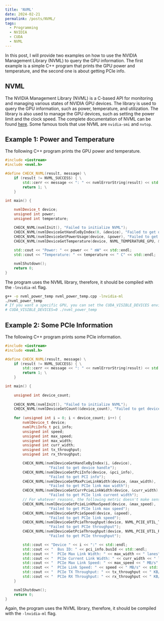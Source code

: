 ```yaml
---
title: 'NVML'
date: 2024-02-21
permalink: /posts/NVML/
tags:
  - Programming
  - NVIDIA
  - CUDA
  - NVML
---
```


In this post, I will provide two examples on how to use the NVIDIA Management Library (NVML) to query the GPU information. The first example is a simple C++ program that prints the GPU power and temperature, and the second one is about getting PCIe info.

## NVML

The NVIDIA Management Library (NVML) is a C-based API for monitoring and managing various states of NVIDIA GPU devices. The library is used to query the GPU information, such as power, temperature, and utilization. The library is also used to manage the GPU devices, such as setting the power limit and the clock speed. The complete documentation of NVML can be found [here](https://docs.nvidia.com/deploy/nvml-api/index.html). Some famous tools that use NVML are `nvidia-smi` and `nvtop`.

## Example 1: Power and Temperature

The following C++ program prints the GPU power and temperature.

```cpp
#include <iostream>
#include <nvml.h>

#define CHECK_NVML(result, message) \
    if (result != NVML_SUCCESS) { \
        std::cerr << message << ": " << nvmlErrorString(result) << std::endl; \
        return 1; \
    }

int main() {
    
    nvmlDevice_t device;
    unsigned int power;
    unsigned int temperature;

    CHECK_NVML(nvmlInit(), "Failed to initialize NVML");
    CHECK_NVML(nvmlDeviceGetHandleByIndex(0, &device), "Failed to get device handle");
    CHECK_NVML(nvmlDeviceGetPowerUsage(device, &power), "Failed to get power usage");
    CHECK_NVML(nvmlDeviceGetTemperature(device, NVML_TEMPERATURE_GPU, &temperature), "Failed to get temperature");
    
    std::cout << "Power: " << power << " mW" << std::endl;
    std::cout << "Temperature: " << temperature << " C" << std::endl;

    nvmlShutdown();
    return 0;
}
```

The program uses the NVML library, therefore, it should be compiled with the `-lnvidia-ml` flag.

```bash
g++ -o nvml_power_temp nvml_power_temp.cpp -lnvidia-ml
./nvml_power_temp
# If you want a specific GPU, you can set the CUDA_VISIBLE_DEVICES environment variable:
# CUDA_VISIBLE_DEVICES=0 ./nvml_power_temp
```

## Example 2: Some PCIe Information

The following C++ program prints some PCIe information.

```cpp
#include <iostream>
#include <nvml.h>

#define CHECK_NVML(result, message) \
    if (result != NVML_SUCCESS) { \
        std::cerr << message << ": " << nvmlErrorString(result) << std::endl; \
        return 1; \
    }

int main() {
    
    unsigned int device_count;
    
    CHECK_NVML(nvmlInit(), "Failed to initialize NVML");
    CHECK_NVML(nvmlDeviceGetCount(&device_count), "Failed to get device count");
    
    for (unsigned int i = 0; i < device_count; i++) {
        nvmlDevice_t device;
        nvmlPciInfo_t pci_info;
        unsigned int speed;
        unsigned int max_speed;
        unsigned int max_width;
        unsigned int curr_width;
        unsigned int tx_throughput;
        unsigned int rx_throughput;

        CHECK_NVML(nvmlDeviceGetHandleByIndex(i, &device), 
                    "Failed to get device handle");
        CHECK_NVML(nvmlDeviceGetPciInfo(device, &pci_info), 
                    "Failed to get PCI info");
        CHECK_NVML(nvmlDeviceGetMaxPcieLinkWidth(device, &max_width), 
                    "Failed to get PCIe link max width");
        CHECK_NVML(nvmlDeviceGetCurrPcieLinkWidth(device, &curr_width), 
                    "Failed to get PCIe link current width");
        // For whatever reasons, the following metric doesn't make sense to me.
        CHECK_NVML(nvmlDeviceGetPcieLinkMaxSpeed(device, &max_speed), 
                    "Failed to get PCIe link max speed");
        CHECK_NVML(nvmlDeviceGetPcieSpeed(device, &speed), 
                    "Failed to get PCIe link speed");
        CHECK_NVML(nvmlDeviceGetPcieThroughput(device, NVML_PCIE_UTIL_TX_BYTES, &tx_throughput), 
                    "Failed to get PCIe throughput");
        CHECK_NVML(nvmlDeviceGetPcieThroughput(device, NVML_PCIE_UTIL_RX_BYTES, &rx_throughput), 
                    "Failed to get PCIe throughput");

        std::cout << "Device " << i << ":" << std::endl;
        std::cout << "  Bus ID: " << pci_info.busId << std::endl;
        std::cout << "  PCIe Max Link Width: " << max_width << " lanes" << std::endl;
        std::cout << "  PCIe Current Link Width: " << curr_width << " lanes" << std::endl;
        std::cout << "  PCIe Max Link Speed: " << max_speed << " MB/s" << std::endl;
        std::cout << "  PCIe Link Speed: " << speed << " MB/s" << std::endl;
        std::cout << "  PCIe TX Throughput: " << tx_throughput << " KB/s" << std::endl;
        std::cout << "  PCIe RX Throughput: " << rx_throughput << " KB/s" << std::endl;
    }

    nvmlShutdown();
    return 0;
}

```

Again, the program uses the NVML library, therefore, it should be compiled with the `-lnvidia-ml` flag.
